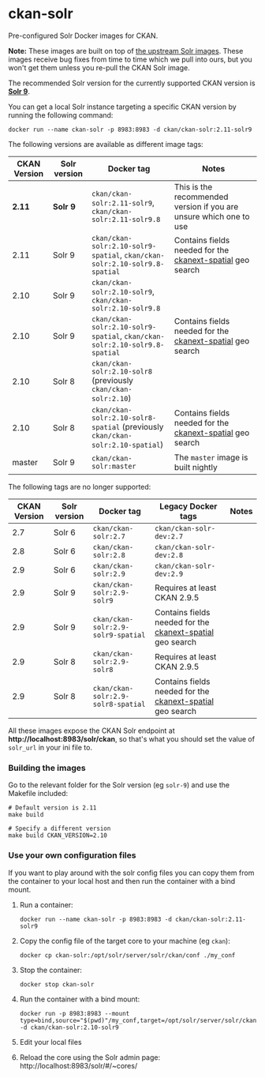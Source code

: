 # ckan-solr

Pre-configured Solr Docker images for CKAN.

**Note:** These images are built on top of [the upstream Solr images](https://github.com/apache/solr-docker#readme). These images receive bug fixes from time to time which we pull into ours, but you won't get them unless you re-pull the CKAN Solr image.

The recommended Solr version for the currently supported CKAN version is **[Solr 9](https://solr.apache.org/downloads.html#about-versions-and-support)**.

You can get a local Solr instance targeting a specific CKAN version by running the following command:

    docker run --name ckan-solr -p 8983:8983 -d ckan/ckan-solr:2.11-solr9

The following versions are available as different image tags:

| CKAN Version | Solr version | Docker tag | Notes |
| --- | --- | --- | --- |
| **2.11** | **Solr 9** | `ckan/ckan-solr:2.11-solr9`,  `ckan/ckan-solr:2.11-solr9.8`| This is the recommended version if you are unsure which one to use |
| 2.11 | Solr 9 | `ckan/ckan-solr:2.10-solr9-spatial`,  `ckan/ckan-solr:2.10-solr9.8-spatial`| Contains fields needed for the [ckanext-spatial](https://docs.ckan.org/projects/ckanext-spatial/en/latest/spatial-search.html) geo search |
| 2.10 | Solr 9 | `ckan/ckan-solr:2.10-solr9`, `ckan/ckan-solr:2.10-solr9.8` |  |
| 2.10 | Solr 9 | `ckan/ckan-solr:2.10-solr9-spatial`, `ckan/ckan-solr:2.10-solr9.8-spatial` | Contains fields needed for the [ckanext-spatial](https://docs.ckan.org/projects/ckanext-spatial/en/latest/spatial-search.html) geo search |
| 2.10 | Solr 8 | `ckan/ckan-solr:2.10-solr8` (previously `ckan/ckan-solr:2.10`) | |
| 2.10 | Solr 8 | `ckan/ckan-solr:2.10-solr8-spatial` (previously `ckan/ckan-solr:2.10-spatial`) | Contains fields needed for the [ckanext-spatial](https://docs.ckan.org/projects/ckanext-spatial/en/latest/spatial-search.html) geo search |
| master | Solr 9 | `ckan/ckan-solr:master` | The `master` image is built nightly |

The following tags are no longer supported:

| CKAN Version | Solr version | Docker tag | Legacy Docker tags | Notes |
| --- | --- | --- | --- | --- |
| 2.7 | Solr 6 | `ckan/ckan-solr:2.7` |  `ckan/ckan-solr-dev:2.7` | |
| 2.8 | Solr 6 | `ckan/ckan-solr:2.8` |  `ckan/ckan-solr-dev:2.8` | |
| 2.9 | Solr 6 | `ckan/ckan-solr:2.9` | `ckan/ckan-solr-dev:2.9` | |
| 2.9 | Solr 9 | `ckan/ckan-solr:2.9-solr9` | Requires at least CKAN 2.9.5 |
| 2.9 | Solr 9 | `ckan/ckan-solr:2.9-solr9-spatial` | Contains fields needed for the [ckanext-spatial](https://docs.ckan.org/projects/ckanext-spatial/en/latest/spatial-search.html) geo search |
| 2.9 | Solr 8 | `ckan/ckan-solr:2.9-solr8` | Requires at least CKAN 2.9.5 |
| 2.9 | Solr 8 | `ckan/ckan-solr:2.9-solr8-spatial` | Contains fields needed for the [ckanext-spatial](https://docs.ckan.org/projects/ckanext-spatial/en/latest/spatial-search.html) geo search |



All these images expose the CKAN Solr endpoint at **http://localhost:8983/solr/ckan**, so that's what you should set the value of `solr_url` in your ini file to.



### Building the images

Go to the relevant folder for the Solr version (eg `solr-9`) and use the Makefile included:

    # Default version is 2.11
    make build

    # Specify a different version
    make build CKAN_VERSION=2.10



### Use your own configuration files

If you want to play around with the solr config files you can copy them from the container to your local host and then run the container with a bind mount.

1. Run a container:

       docker run --name ckan-solr -p 8983:8983 -d ckan/ckan-solr:2.11-solr9

2. Copy the config file of the target core to your machine (eg `ckan`):

       docker cp ckan-solr:/opt/solr/server/solr/ckan/conf ./my_conf

3. Stop the container:

       docker stop ckan-solr

4. Run the container with a bind mount:

       docker run -p 8983:8983 --mount type=bind,source="$(pwd)"/my_conf,target=/opt/solr/server/solr/ckan/conf -d ckan/ckan-solr:2.10-solr9

5. Edit your local files

6. Reload the core using the Solr admin page: http://localhost:8983/solr/#/~cores/
